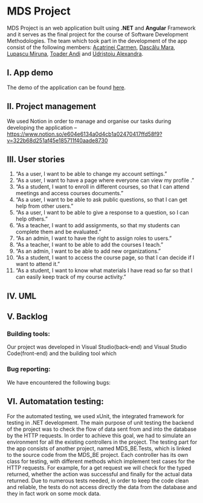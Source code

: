 # MDS Project
MDS Project is an web application built using **.NET** and **Angular** Framework and it serves as the final project for the course of Software Development Methodologies. The team which took part in the development of the app consist of the following members: [Acatrinei Carmen](https://github.com/carmenacatrinei), [Dascălu Mara](https://github.com/MaraDascalu), [Lupașcu Miruna](https://github.com/LupascuMiruna), [Toader Andi](https://github.com/andidroid2000) and [Udriștoiu Alexandra](https://github.com/alexandra-udristoiu).
## I. App demo
The demo of the application can be found [here](https://drive.google.com/drive/folders/1jIxcQP_lTKMtUCCWOG5n2vF_zL8lFaLq?usp=sharing).

## II. Project management
We  used Notion in order to manage and organise our tasks during developing the application –https://www.notion.so/e604e6134a0d4cb1a02470417ffd58f9?v=322b68d251af45e185711f40aade8730

## III. User stories
 1. “As a user, I want to be able to change my account settings.”
 2. “As a user, I want to have a page where everyone can view my profile .”
 3. “As a student, I want to enroll in different courses, so that I can attend meetings and access courses documents.”
 4. “As a user, I want to be able to ask public questions, so that I can get help from other users.”
 5. “As a user, I want to be able to give a response to a question, so I can help others.”
 6. “As a teacher, I want to add assignments, so that my students can complete them and be evaluated.”
 7. “As an admin, I want to have the right to assign roles to users.”
 8. “As a teacher, I want to be able to add the courses I teach.”
 9. “As an admin, I want to be able to add new organizations.”
10. “As a student, I want to access the course page, so that I can decide if I want to attend it.”
11. “As a student, I want to know what materials I have read so far so that I can easily keep track of my course activity.”

## IV. UML

## V. Backlog

### Building tools:
  Our project was developed in Visual Studio(back-end) and Visual Studio Code(front-end) and the building tool which
### Bug reporting:
  We have encountered the following bugs:
  

## VI. Automatation testing:
  For the automated testing, we used xUnit, the integrated framework for testing in .NET development. The main purpose of unit testing the backend of the project was to check the flow of data sent from and into the database by the HTTP requests.
  In order to achieve this goal, we had to simulate an environment for all the existing controllers in the project. The testing part for the app consists of another project, named MDS_BE.Tests, which is linked to the source code from the MDS_BE project. Each controller has its own class for testing, with different methods which implement test cases for the HTTP requests. For example, for a get request we will check for the typed returned, whether the action was successful and finally for the actual data returned. Due to numerous tests needed, in order to keep the code clean and reliable, the tests do not access directly the data from the database and they in fact work on some mock data.
